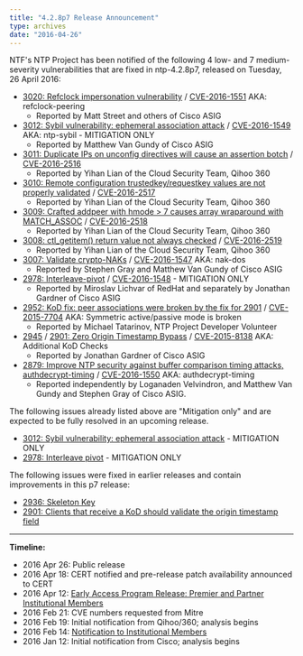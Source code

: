 ```yaml
---
title: "4.2.8p7 Release Announcement"
type: archives
date: "2016-04-26"
---
```


NTF's NTP Project has been notified of the following 4 low- and 7 medium-severity vulnerabilities that are fixed in ntp-4.2.8p7, released on Tuesday, 26 April 2016:

* [3020: Refclock impersonation vulnerability](/support/securitynotice/ntpbug3020) / [CVE-2016-1551](https://nvd.nist.gov/vuln/detail/CVE-2016-1551) AKA: refclock-peering
  * Reported by Matt Street and others of Cisco ASIG 
* [3012: Sybil vulnerability: ephemeral association attack](/support/securitynotice/ntpbug3012) / [CVE-2016-1549](https://nvd.nist.gov/vuln/detail/CVE-2016-1549) AKA: ntp-sybil - MITIGATION ONLY
  * Reported  by Matthew Van Gundy of Cisco ASIG 
* [3011: Duplicate IPs on unconfig directives will cause an assertion botch](/support/securitynotice/ntpbug3011) / [CVE-2016-2516](https://nvd.nist.gov/vuln/detail/CVE-2016-2516)
  * Reported  by Yihan Lian of the Cloud Security Team, Qihoo 360 
* [3010: Remote configuration trustedkey/requestkey values are not properly validated](/support/securitynotice/ntpbug3010) / [CVE-2016-2517](https://nvd.nist.gov/vuln/detail/CVE-2016-2517)
  * Reported  by Yihan Lian of the Cloud Security Team, Qihoo 360 
* [3009: Crafted addpeer with hmode > 7 causes array wraparound with MATCH_ASSOC](/support/securitynotice/ntpbug3009) / [CVE-2016-2518](https://nvd.nist.gov/vuln/detail/CVE-2016-2518)
  * Reported  by Yihan Lian of the Cloud Security Team, Qihoo 360 
* [3008: ctl_getitem() return value not always checked](/support/securitynotice/ntpbug3008) / [CVE-2016-2519](https://nvd.nist.gov/vuln/detail/CVE-2016-2519)
  * Reported  by Yihan Lian of the Cloud Security Team, Qihoo 360 
* [3007: Validate crypto-NAKs](/support/securitynotice/ntpbug3007) / [CVE-2016-1547](https://nvd.nist.gov/vuln/detail/CVE-2016-1547) AKA: nak-dos
  * Reported  by Stephen Gray and Matthew Van Gundy of Cisco ASIG 
* [2978: Interleave-pivot](/support/securitynotice/ntpbug2978) / [CVE-2016-1548](https://nvd.nist.gov/vuln/detail/CVE-2016-1548) - MITIGATION ONLY
  * Reported  by Miroslav Lichvar of RedHat and separately by Jonathan Gardner of Cisco ASIG 
* [2952: KoD fix: peer associations were broken by the fix for 2901](/support/securitynotice/ntpbug2952) / [CVE-2015-7704](https://nvd.nist.gov/vuln/detail/CVE-2015-7704) AKA: Symmetric active/passive mode is broken
  * Reported  by Michael Tatarinov, NTP Project Developer Volunteer 
* [2945](/support/securitynotice/ntpbug) / [2901: Zero Origin Timestamp Bypass](/support/securitynotice/ntpbug2945) / [CVE-2015-8138](https://nvd.nist.gov/vuln/detail/CVE-2015-8138) AKA: Additional KoD Checks
  * Reported  by Jonathan Gardner of Cisco ASIG 
* [2879: Improve NTP security against buffer comparison timing attacks, authdecrypt-timing](/support/securitynotice/ntpbug2879) / [CVE-2016-1550](https://nvd.nist.gov/vuln/detail/CVE-2016-1550) AKA: authdecrypt-timing
  * Reported  independently by Loganaden Velvindron, and Matthew Van Gundy and Stephen Gray of Cisco ASIG. 

The following issues already listed above are "Mitigation only" and are expected to be fully resolved in an upcoming release.

* [3012: Sybil vulnerability: ephemeral association attack](/support/securitynotice/ntpbug3012) - MITIGATION ONLY
* [2978: Interleave pivot](/support/securitynotice/ntpbug2978) - MITIGATION ONLY 

The following issues were fixed in earlier releases and contain improvements in this p7 release:

* [2936: Skeleton Key](/support/securitynotice/ntpbug2936)
* [2901: Clients that receive a KoD should validate the origin timestamp field](/support/securitynotice/ntpbug2901)

* * *

**Timeline:**

* 2016 Apr 26: Public release
* 2016 Apr 18: CERT notified and pre-release patch availability announced to CERT
* 2016 Apr 12: [Early Access Program Release: Premier and Partner Institutional Members](https://www.nwtime.org/membership/benefits)
* 2016 Feb 21: CVE numbers requested from Mitre
* 2016 Feb 19: Initial notification from Qihoo/360; analysis begins
* 2016 Feb 14: [Notification to Institutional Members](https://www.nwtime.org/membership/benefits)
* 2016 Jan 12: Initial notification from Cisco; analysis begins